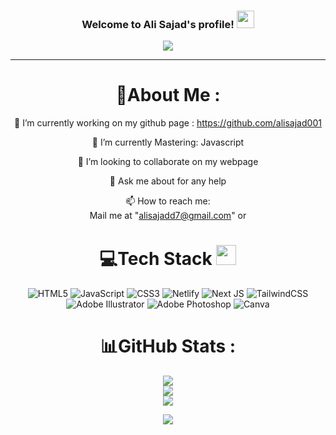 <h3 align="center">
  Welcome to Ali Sajad's profile!
  <img src="https://media.giphy.com/media/hvRJCLFzcasrR4ia7z/giphy.gif" width="28">
</h3>
<p align="center">
  <a href="https://github.com/CodeWhiteWeb/CodeWhiteWeb"><img src="https://readme-typing-svg.herokuapp.com?color=%2336BCF7&center=true&vCenter=true&lines=Hi+%2C+welcome+to+my+Github+page;I+am+Ali Sajad Ahmadi;I+am+a+High+school+student;Web+Dev;+%3C3"></a>
</p>

---
<div align="center">
  
# 💫About Me :
🔭 I’m currently working on my github page : https://github.com/alisajad001
  
🌱 I’m currently Mastering: Javascript

  👯 I’m looking to collaborate on my webpage


  💬 Ask me about for any help

  📫 How to reach me:  
  Mail me at "alisajadd7@gmail.com" or 



# 💻Tech Stack <img src = "https://media2.giphy.com/media/QssGEmpkyEOhBCb7e1/giphy.gif?cid=ecf05e47a0n3gi1bfqntqmob8g9aid1oyj2wr3ds3mg700bl&rid=giphy.gif" width = 32px> 
![HTML5](https://img.shields.io/badge/html5-%23E34F26.svg?style=for-the-badge&logo=html5&logoColor=white) ![JavaScript](https://img.shields.io/badge/javascript-%23323330.svg?style=for-the-badge&logo=javascript&logoColor=%23F7DF1E) ![CSS3](https://img.shields.io/badge/css3-%231572B6.svg?style=for-the-badge&logo=css3&logoColor=white)  ![Netlify](https://img.shields.io/badge/netlify-%23000000.svg?style=for-the-badge&logo=netlify&logoColor=#00C7B7)    ![Next JS](https://img.shields.io/badge/Next-black?style=for-the-badge&logo=next.js&logoColor=white)   ![TailwindCSS](https://img.shields.io/badge/tailwindcss-%2338B2AC.svg?style=for-the-badge&logo=tailwind-css&logoColor=white)   ![Adobe Illustrator](https://img.shields.io/badge/adobeillustrator-%23FF9A00.svg?style=for-the-badge&logo=adobeillustrator&logoColor=white) ![Adobe Photoshop](https://img.shields.io/badge/adobephotoshop-%2331A8FF.svg?style=for-the-badge&logo=adobephotoshop&logoColor=white) ![Canva](https://img.shields.io/badge/Canva-%2300C4CC.svg?style=for-the-badge&logo=Canva&logoColor=white) 
# 📊GitHub Stats :
![](https://github-readme-stats.vercel.app/api?username=alisajad001&theme=radical&hide_border=false&include_all_commits=false&count_private=false)<br/>
![](https://github-readme-streak-stats.herokuapp.com/?user=alisajad001&theme=radical&hide_border=false)<br/>
![](https://github-readme-stats.vercel.app/api/top-langs/?username=alisajad001&theme=radical&hide_border=false&include_all_commits=false&count_private=false&layout=compact)

![](https://komarev.com/ghpvc/?username=alisajad001&label=Visitors+Count&color=blue)
</div>
